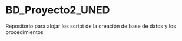# BD_Proyecto2_UNED
Repositorio para alojar los script de la creación de base de datos y los procedimientos
